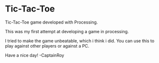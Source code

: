 # Tic-Tac-Toe
Tic-Tac-Toe game developed with Processing.

This was my first attempt at developing a game in processing.

  I tried to make the game unbeatable, which i think i did.
  You can use this to play against other players or against a PC.

Have a nice day!
-CaptainRoy

